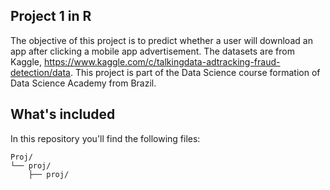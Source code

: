 ## Project 1 in R

The objective of this project is to predict whether a user will download an app after clicking a mobile app advertisement. The datasets are from Kaggle, https://www.kaggle.com/c/talkingdata-adtracking-fraud-detection/data. This project is part of the Data Science course formation of Data Science Academy from Brazil.

## What's included

In this repository you'll find the following files:

```text
Proj/
└── proj/
    ├── proj/
```
